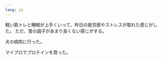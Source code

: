 ```yaml
---
lang: ja
---
```


軽い筋トレと睡眠が上手くいって、昨日の疲労感やストレスが取れた感じがした。
ただ、胃の調子があまり良くない感じがする。

犬の病院に行った。

マイプロでプロテインを買った。

